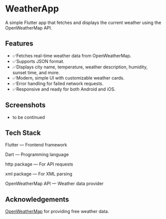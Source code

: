 # WeatherApp
A simple Flutter app that fetches and displays the current weather using the OpenWeatherMap API.

## Features
- ✅Fetches real-time weather data from OpenWeatherMap.
- ✅Supports JSON format.
- ✅Displays city name, temperature, weather description, humidity, sunset time, and more.
- ✅Modern, simple UI with customizable weather cards.
- ✅Error handling for failed network requests.
- ✅Responsive and ready for both Android and iOS.

## Screenshots
- to be continued

## Tech Stack
Flutter — Frontend framework

Dart — Programming language

http package — For API requests

xml package — For XML parsing

OpenWeatherMap API — Weather data provider

## Acknowledgements
[OpenWeatherMap](https://openweathermap.org/api) for providing free weather data.
